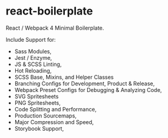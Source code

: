 # react-boilerplate

React / Webpack 4 Minimal Boilerplate.

Include Support for:

- Sass Modules,
- Jest / Enzyme,
- JS & SCSS Linting,
- Hot Reloading,
- SCSS Base, Mixins, and Helper Classes
- Branching Configs for Development, Product & Release,
- Webpack Preset Configs for Debugging & Analyzing Code,
- SVG Spritesheets
- PNG Spritesheets,
- Code Splitting and Performance,
- Production Sourcemaps,
- Major Compression and Speed,
- Storybook Support,
